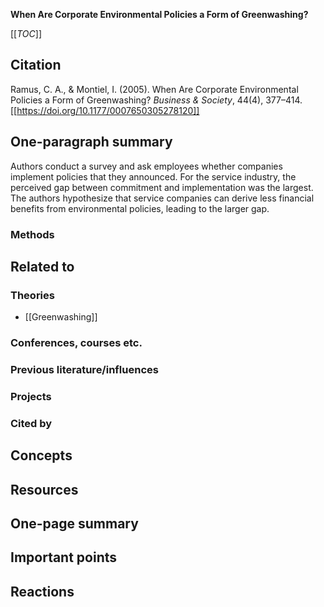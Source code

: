 **When Are Corporate Environmental Policies a Form of Greenwashing?**

[[_TOC_]]

## Citation

Ramus, C. A., & Montiel, I. (2005). When Are Corporate Environmental Policies a Form of Greenwashing? *Business & Society*, 44(4), 377–414. [[https://doi.org/10.1177/0007650305278120]]

## One-paragraph summary

Authors conduct a survey and ask employees whether companies implement policies that they announced. For the service industry, the perceived gap between commitment and implementation was the largest. The authors hypothesize that service companies can derive less financial benefits from environmental policies, leading to the larger gap.

### Methods

## Related to

### Theories
* [[Greenwashing]]

### Conferences, courses etc.

### Previous literature/influences

### Projects

### Cited by

## Concepts

## Resources

## One-page summary

## Important points

## Reactions